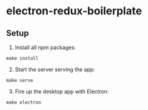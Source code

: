 # electron-redux-boilerplate

## Setup
1. Install all npm packages:
```
make install
```

2. Start the server serving the app:
```
make serve
```

3. Fire up the desktop app with Electron:
```
make electron
```
